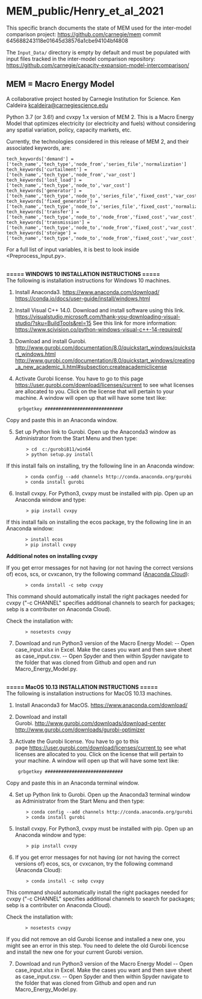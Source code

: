 # MEM_public/Henry_et_al_2021

This specific branch documents the state of MEM used for the inter-model comparison project: https://github.com/carnegie/mem commit 645688243118e01645d38576a1cbe94104bf4808

The `Input_Data/` directory is empty by default and must be populated with input files
tracked in the inter-model comparison repository: https://github.com/carnegie/capacity-expansion-model-intercomparison/

## MEM = Macro Energy Model
A collaborative project hosted by Carnegie Institution for Science.
Ken Caldeira <kcaldeira@carnegiescience.edu>


Python 3.7 (or 3.6!) and cvxpy 1.x version of MEM 2. This is a Macro Energy Model that optimizes electricity (or electricity
and fuels) without considering any spatial variation, policy, capacity markets, etc.

Currently, the technologies considered in this release of MEM 2, and their associated keywords, are:


    tech_keywords['demand'] = ['tech_name','tech_type','node_from','series_file','normalization']
    tech_keywords['curtailment'] = ['tech_name','tech_type','node_from','var_cost']
    tech_keywords['lost_load'] = ['tech_name','tech_type','node_to','var_cost']
    tech_keywords['generator'] = ['tech_name','tech_type','node_to','series_file','fixed_cost','var_cost','normalization','capacity']
    tech_keywords['fixed_generator'] = ['tech_name','tech_type','node_to','series_file','fixed_cost','normalization','capacity']
    tech_keywords['transfer'] = ['tech_name','tech_type','node_to','node_from','fixed_cost','var_cost','efficiency','capacity']
    tech_keywords['transmission'] = ['tech_name','tech_type','node_to','node_from','fixed_cost','var_cost','efficiency','capacity']
    tech_keywords['storage'] = ['tech_name','tech_type','node_to','node_from','fixed_cost','var_cost','efficiency','charging_time','decay_rate','capacity']

For a full list of input variables, it is best to look inside <Preprocess_Input.py>.

<br>
<b>=====  WINDOWS 10 INSTALLATION INSTRUCTIONS  ===== </b>
<br>
The following is installation instructions for Windows 10 machines.

1. Install Anaconda3. https://www.anaconda.com/download/ https://conda.io/docs/user-guide/install/windows.html

2. Install Visual C++ 14.0. Download and install software using this link. https://visualstudio.microsoft.com/thank-you-downloading-visual-studio/?sku=BuildTools&rel=15 See this link for more information: https://www.scivision.co/python-windows-visual-c++-14-required/

3. Download and install Gurobi. http://www.gurobi.com/documentation/8.0/quickstart_windows/quickstart_windows.html http://www.gurobi.com/documentation/8.0/quickstart_windows/creating_a_new_academic_li.html#subsection:createacademiclicense

4. Activate Gurobi license. You have to go to this page https://user.gurobi.com/download/licenses/current to see what licenses are allocated to you. Click on the license that will pertain to your machine. A window will open up that will have some text like:

		grbgetkey #############################

Copy and paste this in an Anaconda window.

5. Set up Python link to Gurobi. Open up the Anaconda3 window as Administrator from the Start Menu and then type:

	       > cd  c:/gurobi811/win64
	       > python setup.py install
	       
If this install fails on installing, try the following line in an Anaconda window:

	       > conda config --add channels http://conda.anaconda.org/gurobi
	       > conda install gurobi

6. Install cvxpy. For Python3, cvxpy must be installed with pip. Open up an Anaconda window and type:

	       > pip install cvxpy 

If this install fails on installing the ecos package, try the following line in an Anaconda window:

	       > install ecos
	       > pip install cvxpy

<b>Additional notes on installing cvxpy</b>

If you get error messages for not having (or not having the correct versions of) ecos, scs, or cvxcanon, try the following command (<a href="https://anaconda.org/sebp/cvxpy">Anaconda Cloud</a>): 

	       > conda install -c sebp cvxpy

This command should automatically install the right packages needed for cvxpy ("-c CHANNEL" specifies additional channels to search for packages; sebp is a contributer on Anaconda Cloud).

Check the installation with:

	       > nosetests cvxpy 

7. Download and run Python3 version of the Macro Energy Model:
-- Open case_input.xlsx in Excel. Make the cases you want and then save sheet as case_input.csv.
-- Open Spyder and then within Spyder navigate to the folder that was cloned from Github and open and run Macro_Energy_Model.py.


<br>
<b>=====  MacOS 10.13 INSTALLATION INSTRUCTIONS  ===== </b>
<br>
The following is installation instructions for MacOS 10.13 machines.

1. Install Anaconda3 for MacOS. https://www.anaconda.com/download/

2. Download and install Gurobi. http://www.gurobi.com/downloads/download-center  http://www.gurobi.com/downloads/gurobi-optimizer

3. Activate the Gurobi license. You have to go to this page https://user.gurobi.com/download/licenses/current to see what licenses are allocated to you. Click on the license that will pertain to your machine. A window will open up that will have some text like:

		grbgetkey #############################

Copy and paste this in an Anaconda terminal window.

4. Set up Python link to Gurobi. Open up the Anaconda3 terminal window as Administrator from the Start Menu and then type:

	       > conda config --add channels http://conda.anaconda.org/gurobi	
	       > conda install gurobi

5. Install cvxpy. For Python3, cvxpy must be installed with pip. Open up an Anaconda window and type:

	       > pip install cvxpy 

6. If you get error messages for not having (or not having the correct versions of) ecos, scs, or cvxcanon, try the following command (Anaconda Cloud):

	       > conda install -c sebp cvxpy

This command should automatically install the right packages needed for cvxpy ("-c CHANNEL" specifies additional channels to search for packages; sebp is a contributer on Anaconda Cloud).

Check the installation with:

	       > nosetests cvxpy 

If you did not remove an old Gurobi license and installed a new one, you might see an error in this step. You need to delete the old Gurobi licencse and install the new one for your current Gurobi version.

7. Download and run Python3 version of the Macro Energy Model
-- Open case_input.xlsx in Excel. Make the cases you want and then save sheet as case_input.csv.
-- Open Spyder and then within Spyder navigate to the folder that was cloned from Github and open and run Macro_Energy_Model.py.
